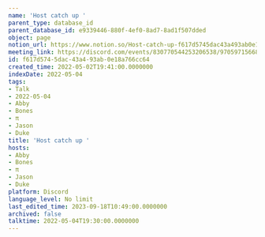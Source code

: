 ```yaml
---
name: 'Host catch up '
parent_type: database_id
parent_database_id: e9339446-880f-4ef0-8ad7-8ad1f507dded
object: page
notion_url: https://www.notion.so/Host-catch-up-f617d5745dac43a493ab0e18a766cc64
meeting_link: https://discord.com/events/830770544253206538/970597156681568276
id: f617d574-5dac-43a4-93ab-0e18a766cc64
created_time: 2022-05-02T19:41:00.0000000
indexDate: 2022-05-04
tags:
- Talk
- 2022-05-04
- Abby
- Bones
- π
- Jason
- Duke
title: 'Host catch up '
hosts:
- Abby
- Bones
- π
- Jason
- Duke
platform: Discord
language_level: No limit
last_edited_time: 2023-09-18T10:49:00.0000000
archived: false
talktime: 2022-05-04T19:30:00.0000000
---
```





